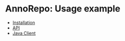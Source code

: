 # AnnoRepo: Usage example

- [Installation](install.md)
- [API](api-usage.md)
- [Java Client](../client/readme.md)